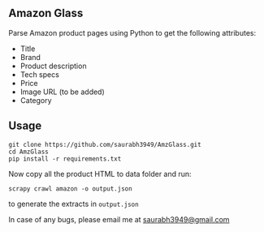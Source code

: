 ## Amazon Glass
Parse Amazon product pages using Python to get the following attributes:

* Title
* Brand
* Product description
* Tech specs
* Price
* Image URL (to be added)
* Category


## Usage
    git clone https://github.com/saurabh3949/AmzGlass.git
    cd AmzGlass
    pip install -r requirements.txt

Now copy all the product HTML to data folder and run:

    scrapy crawl amazon -o output.json

to generate the extracts in `output.json`


In case of any bugs, please email me at saurabh3949@gmail.com
